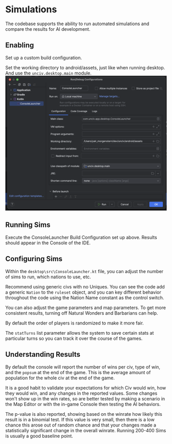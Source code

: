 # Simulations

The codebase supports the ability to run automated simulations and compare the results for AI development.

## Enabling

Set up a custom build configuration.

Set the working directory to android/assets, just like when running desktop. And use the `unciv.desktop.main` module.
![image](../assets/ConsoleLauncher_Config.png)

## Running Sims

Execute the ConsoleLauncher Build Configuration set up above. Results should appear in the Console of the IDE.

## Configuring Sims

Within the `desktop\src\ConsoleLauncher.kt` file, you can adjust the number of sims to run, which nations to use, etc.

Recommend using generic civs with no Uniques. You can see the code add a generic `Nation` to the `ruleset` object, and you can key different behavior throughout the code using the Nation Name constant as the control switch.

You can also adjust the game parameters and map parameters. To get more consistent results, turning off Natural Wonders and Barbarians can help.

By default the order of players is randomized to make it more fair.

The `statTurns` list parameter allows the system to save certain stats at particular turns so you can track it over the course of the games.

## Understanding Results

By default the console will report the number of wins per civ, type of win, and the `popsum` at the end of the game. This is the average amount of population for the whole civ at the end of the game.

It is a good habit to validate your expectations for which Civ would win, how they would win, and any changes in the reported values. Some changes won't show up in the win rates, so are better tested by making a scenario in the Map Editor or with the in-game Console then testing the AI behaviors.

The p-value is also reported, showing based on the winrate how likely this result is in a binomial test. If this value is very small, then there is a low chance this arose out of random chance and that your changes made a statistically significant change in the overall winrate. Running 200-400 Sims is usually a good baseline point.
